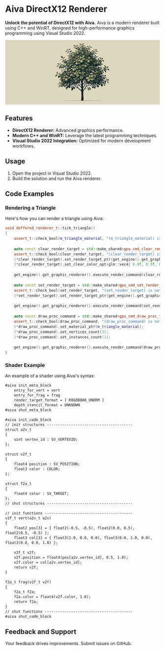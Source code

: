 # Aiva DirectX12 Renderer

**Unlock the potential of DirectX12 with Aiva.** Aiva is a modern renderer built using C++ and WinRT, designed for high-performance graphics programming using Visual Studio 2022.

<p align="center">
  <img src="promo/aiva.jpg" style="max-width:100%; height:auto;"/>
</p>

## Features

- **DirectX12 Renderer:** Advanced graphics performance.
- **Modern C++ and WinRT:** Leverage the latest programming techniques.
- **Visual Studio 2022 Integration:** Optimized for modern development workflows.

## Usage

1. Open the project in Visual Studio 2022.
2. Build the solution and run the Aiva renderer.

## Code Examples

### Rendering a Triangle

Here's how you can render a triangle using Aiva:

```cpp
void deffered_renderer_t::tick_triangle()
{
    assert_t::check_bool(m_triangle_material, "(m_triangle_material) is not valid");

    auto const clear_render_target = std::make_shared<gpu_cmd_clear_render_target_t>(get_engine());
    assert_t::check_bool(clear_render_target, "(clear_render_target) is not valid");
    (*clear_render_target).set_render_target_ptr(get_engine().get_graphic_renderer().get_screen_target_ptr());
    (*clear_render_target).set_clear_color_opt(glm::vec4{ 0.0f, 0.0f, 0.0f, 1.0f });

    get_engine().get_graphic_renderer().execute_render_command(clear_render_target);

    auto const set_render_target = std::make_shared<gpu_cmd_set_render_target_t>(get_engine());
    assert_t::check_bool(set_render_target, "(set_render_target) is not valid");
    (*set_render_target).set_render_target_ptr(get_engine().get_graphic_renderer().get_screen_target_ptr());

    get_engine().get_graphic_renderer().execute_render_command(set_render_target);

    auto const draw_proc_command = std::make_shared<gpu_cmd_draw_proc_t>(get_engine());
    assert_t::check_bool(draw_proc_command, "(draw_proc_command) is not valid");
    (*draw_proc_command).set_material_ptr(m_triangle_material);
    (*draw_proc_command).set_vertices_count(3);
    (*draw_proc_command).set_instances_count(1);

    get_engine().get_graphic_renderer().execute_render_command(draw_proc_command);
}
```

### Shader Example

An example of a shader using Aiva's syntax:

```hlsl
#aiva init_meta_block
    entry_for_vert = vert
    entry_for_frag = frag
    render_target_format = [ R8G8B8A8_UNORM ]
    depth_stencil_format = UNKNOWN
#aiva shut_meta_block

#aiva init_code_block
// init structures ---------------------------------------
struct a2v_t
{
    uint vertex_id : SV_VERTEXID;
};

struct v2f_t
{
    float4 position : SV_POSITION;
    float3 color : COLOR;
};

struct f2a_t
{
    float4 color : SV_TARGET;
};
// shut structures ---------------------------------------

// init functions ----------------------------------------
v2f_t vert(a2v_t a2v)
{
    float2 pos[3] = { float2(-0.5, -0.5), float2(0.0, 0.5), float2(0.5, -0.5) };
    float3 col[3] = { float3(1.0, 0.0, 0.0), float3(0.0, 1.0, 0.0), float3(0.0, 0.0, 1.0) };

    v2f_t v2f;
    v2f.position = float4(pos[a2v.vertex_id], 0.5, 1.0);
    v2f.color = col[a2v.vertex_id];
    return v2f;
}

f2a_t frag(v2f_t v2f)
{
    f2a_t f2a;
    f2a.color = float4(v2f.color, 1.0);
    return f2a;
}
// shut functions ----------------------------------------
#aiva shut_code_block
```

## Feedback and Support

Your feedback drives improvements. Submit issues on GitHub.
